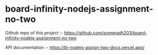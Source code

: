 # board-infinity-nodejs-assignment-no-two

Github repo of this project :- https://github.com/somenath203/board-infinity-nodejs-assignment-no-two

API documentation :- https://bi-nodejs-assign-two-docs.vercel.app/
